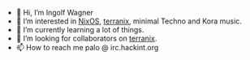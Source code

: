 - 👋 Hi, I’m Ingolf Wagner
- 👀 I’m interested in [NixOS](https://nixos.org/), [terranix](https://terranix.org), minimal Techno and Kora music.
- 🌱 I’m currently learning a lot of things.
- 💞️ I’m looking for collaborators on [terranix](https://terranix.org).
- 📫 How to reach me palo @ irc.hackint.org

<!---
IngolfWagner/IngolfWagner is a ✨ special ✨ repository because its `README.md` (this file) appears on your GitHub profile.
You can click the Preview link to take a look at your changes.
--->
